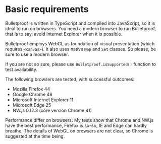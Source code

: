 # Basic requirements

Bulletproof is written in TypeScript and compiled into JavaScript, so it is ideal to run on browsers. You need a modern browser to run Bulletproof, that is to say, avoid Internet Explorer when it is possible.

Bulletproof employs WebGL as foundation of visual presentation (which requires `<canvas>`). It also uses native `Map` and `Set` classes. So please, be sure to use a modern browser.

If you are not so sure, please use `Bulletproof.isSupported()` function to test availability.

The following browsers are tested, with successful outcomes:

- Mozilla Firefox 44
- Google Chrome 48
- Microsoft Internet Explorer 11
- Microsoft Edge 25
- NW.js 0.12.3 (core version Chrome 41)

Performance differ on browsers. My tests show that Chrome and NW.js have the best performance, Firefox is so-so, IE and Edge can hardly breathe. The details of WebGL on browsers are not clear, so Chrome is suggested at the time being.
